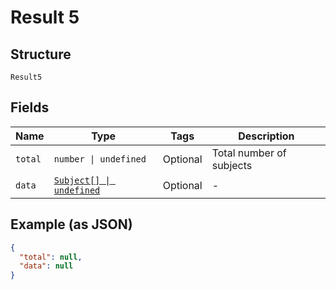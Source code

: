
# Result 5

## Structure

`Result5`

## Fields

| Name | Type | Tags | Description |
|  --- | --- | --- | --- |
| `total` | `number \| undefined` | Optional | Total number of subjects |
| `data` | [`Subject[] \| undefined`](../../doc/models/subject.md) | Optional | - |

## Example (as JSON)

```json
{
  "total": null,
  "data": null
}
```


